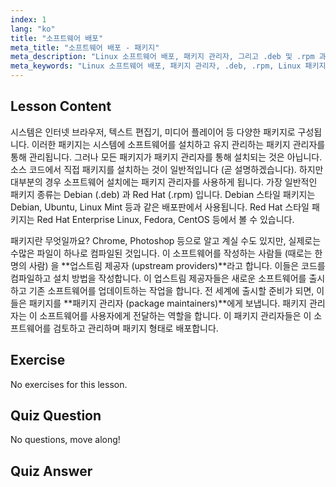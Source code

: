 ```yaml
---
index: 1
lang: "ko"
title: "소프트웨어 배포"
meta_title: "소프트웨어 배포 - 패키지"
meta_description: "Linux 소프트웨어 배포, 패키지 관리자, 그리고 .deb 및 .rpm 과 같은 패키지 유형에 대해 알아보세요. Linux 시스템에서 소프트웨어가 어떻게 관리되는지 이해합니다."
meta_keywords: "Linux 소프트웨어 배포, 패키지 관리자, .deb, .rpm, Linux 패키지, 초급 Linux, Linux 튜토리얼, 소프트웨어 설치"
---
```


## Lesson Content

시스템은 인터넷 브라우저, 텍스트 편집기, 미디어 플레이어 등 다양한 패키지로 구성됩니다. 이러한 패키지는 시스템에 소프트웨어를 설치하고 유지 관리하는 패키지 관리자를 통해 관리됩니다. 그러나 모든 패키지가 패키지 관리자를 통해 설치되는 것은 아닙니다. 소스 코드에서 직접 패키지를 설치하는 것이 일반적입니다 (곧 설명하겠습니다). 하지만 대부분의 경우 소프트웨어 설치에는 패키지 관리자를 사용하게 됩니다. 가장 일반적인 패키지 종류는 Debian (.deb) 과 Red Hat (.rpm) 입니다. Debian 스타일 패키지는 Debian, Ubuntu, Linux Mint 등과 같은 배포판에서 사용됩니다. Red Hat 스타일 패키지는 Red Hat Enterprise Linux, Fedora, CentOS 등에서 볼 수 있습니다.

패키지란 무엇일까요? Chrome, Photoshop 등으로 알고 계실 수도 있지만, 실제로는 수많은 파일이 하나로 컴파일된 것입니다. 이 소프트웨어를 작성하는 사람들 (때로는 한 명의 사람) 을 **업스트림 제공자 (upstream providers)**라고 합니다. 이들은 코드를 컴파일하고 설치 방법을 작성합니다. 이 업스트림 제공자들은 새로운 소프트웨어를 출시하고 기존 소프트웨어를 업데이트하는 작업을 합니다. 전 세계에 출시할 준비가 되면, 이들은 패키지를 **패키지 관리자 (package maintainers)**에게 보냅니다. 패키지 관리자는 이 소프트웨어를 사용자에게 전달하는 역할을 합니다. 이 패키지 관리자들은 이 소프트웨어를 검토하고 관리하며 패키지 형태로 배포합니다.

## Exercise

No exercises for this lesson.

## Quiz Question

No questions, move along!

## Quiz Answer
